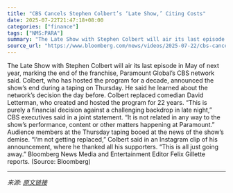 ```yaml
---
title: "CBS Cancels Stephen Colbert’s ‘Late Show,’ Citing Costs"
date: 2025-07-22T21:47:18+08:00
categories: ["finance"]
tags: ["NMS:PARA"]
summary: "The Late Show with Stephen Colbert will air its last episode in May of next year, marking the end of the franchise, Paramount Global’s CBS network said. Colbert, who has hosted the program for a decad"
source_url: "https://www.bloomberg.com/news/videos/2025-07-22/cbs-cancels-stephen-colbert-s-late-show-citing-costs-video"
---
```


The Late Show with Stephen Colbert will air its last episode in May of next year, marking the end of the franchise, Paramount Global’s CBS network said. Colbert, who has hosted the program for a decade, announced the show’s end during a taping on Thursday. He said he learned about the network’s decision the day before. Colbert replaced comedian David Letterman, who created and hosted the program for 22 years. “This is purely a financial decision against a challenging backdrop in late night,” CBS executives said in a joint statement. “It is not related in any way to the show’s performance, content or other matters happening at Paramount.” Audience members at the Thursday taping booed at the news of the show’s demise. “I’m not getting replaced,” Colbert said in an Instagram clip of his announcement, where he thanked all his supporters. “This is all just going away.” Bloomberg News Media and Entertainment Editor Felix Gillette reports. (Source: Bloomberg)

---

*来源: [原文链接](https://www.bloomberg.com/news/videos/2025-07-22/cbs-cancels-stephen-colbert-s-late-show-citing-costs-video)*
